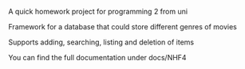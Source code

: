 A quick homework project for programming 2 from uni

Framework for a database that could store different genres of movies

Supports adding, searching, listing and deletion of items

You can find the full documentation under docs/NHF4
